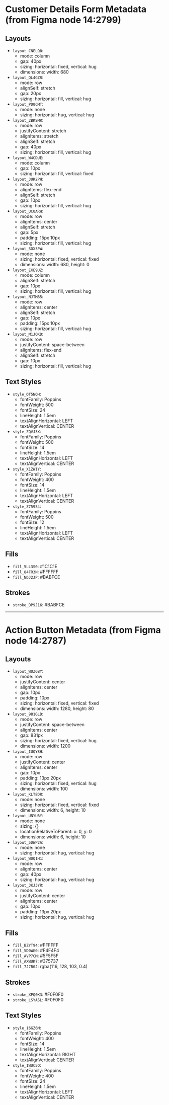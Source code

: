 # Customer Details Form Metadata (from Figma node 14:2799)

## Layouts
- `layout_CNELQ8`:
  - mode: column
  - gap: 40px
  - sizing: horizontal: fixed, vertical: hug
  - dimensions: width: 680
- `layout_QL4GZR`:
  - mode: row
  - alignSelf: stretch
  - gap: 20px
  - sizing: horizontal: fill, vertical: hug
- `layout_PD0CMT`:
  - mode: none
  - sizing: horizontal: hug, vertical: hug
- `layout_2BKSMR`:
  - mode: row
  - justifyContent: stretch
  - alignItems: stretch
  - alignSelf: stretch
  - gap: 40px
  - sizing: horizontal: fill, vertical: hug
- `layout_W4CDUE`:
  - mode: column
  - gap: 10px
  - sizing: horizontal: fill, vertical: fixed
- `layout_3UK2PH`:
  - mode: row
  - alignItems: flex-end
  - alignSelf: stretch
  - gap: 10px
  - sizing: horizontal: fill, vertical: hug
- `layout_UC0ARH`:
  - mode: row
  - alignItems: center
  - alignSelf: stretch
  - gap: 5px
  - padding: 15px 10px
  - sizing: horizontal: fill, vertical: hug
- `layout_SOX3PW`:
  - mode: none
  - sizing: horizontal: fixed, vertical: fixed
  - dimensions: width: 680, height: 0
- `layout_EXE9UZ`:
  - mode: column
  - alignSelf: stretch
  - gap: 10px
  - sizing: horizontal: fill, vertical: hug
- `layout_NJTM85`:
  - mode: row
  - alignItems: center
  - alignSelf: stretch
  - gap: 10px
  - padding: 15px 10px
  - sizing: horizontal: fill, vertical: hug
- `layout_M1JOKD`:
  - mode: row
  - justifyContent: space-between
  - alignItems: flex-end
  - alignSelf: stretch
  - gap: 10px
  - sizing: horizontal: fill, vertical: hug

## Text Styles
- `style_OT5NQH`:
  - fontFamily: Poppins
  - fontWeight: 500
  - fontSize: 24
  - lineHeight: 1.5em
  - textAlignHorizontal: LEFT
  - textAlignVertical: CENTER
- `style_ZQVJ3X`:
  - fontFamily: Poppins
  - fontWeight: 500
  - fontSize: 14
  - lineHeight: 1.5em
  - textAlignHorizontal: LEFT
  - textAlignVertical: CENTER
- `style_X1ZWIY`:
  - fontFamily: Poppins
  - fontWeight: 400
  - fontSize: 14
  - lineHeight: 1.5em
  - textAlignHorizontal: LEFT
  - textAlignVertical: CENTER
- `style_Z759S4`:
  - fontFamily: Poppins
  - fontWeight: 500
  - fontSize: 12
  - lineHeight: 1.5em
  - textAlignHorizontal: LEFT
  - textAlignVertical: CENTER

## Fills
- `fill_5LL3S0`: #1C1C1E
- `fill_84FR3N`: #FFFFFF
- `fill_NDJ2JP`: #BABFCE

## Strokes
- `stroke_DP9J16`: #BABFCE

---

# Action Button Metadata (from Figma node 14:2787)

## Layouts
- `layout_W0Z6BY`:
  - mode: row
  - justifyContent: center
  - alignItems: center
  - gap: 10px
  - padding: 10px
  - sizing: horizontal: fixed, vertical: fixed
  - dimensions: width: 1280, height: 80
- `layout_981GLD`:
  - mode: row
  - justifyContent: space-between
  - alignItems: center
  - gap: 831px
  - sizing: horizontal: fixed, vertical: hug
  - dimensions: width: 1200
- `layout_IUQY8H`:
  - mode: row
  - justifyContent: center
  - alignItems: center
  - gap: 10px
  - padding: 13px 20px
  - sizing: horizontal: fixed, vertical: hug
  - dimensions: width: 100
- `layout_KLT8DR`:
  - mode: none
  - sizing: horizontal: fixed, vertical: fixed
  - dimensions: width: 6, height: 10
- `layout_UNYU6Y`:
  - mode: none
  - sizing: {}
  - locationRelativeToParent: x: 0, y: 0
  - dimensions: width: 6, height: 10
- `layout_5DWP2A`:
  - mode: none
  - sizing: horizontal: hug, vertical: hug
- `layout_W0Q1H1`:
  - mode: row
  - alignItems: center
  - gap: 40px
  - sizing: horizontal: hug, vertical: hug
- `layout_3KJ3YR`:
  - mode: row
  - justifyContent: center
  - alignItems: center
  - gap: 10px
  - padding: 13px 20px
  - sizing: horizontal: hug, vertical: hug

## Fills
- `fill_BZYT94`: #FFFFFF
- `fill_5D0WE0`: #F4F4F4
- `fill_AVP7CM`: #5F5F5F
- `fill_AXWUK7`: #375737
- `fill_7J7B0J`: rgba(116, 128, 103, 0.4)

## Strokes
- `stroke_XPQ0K3`: #F0F0F0
- `stroke_LSYASL`: #F0F0F0

## Text Styles
- `style_16GZ6M`:
  - fontFamily: Poppins
  - fontWeight: 400
  - fontSize: 14
  - lineHeight: 1.5em
  - textAlignHorizontal: RIGHT
  - textAlignVertical: CENTER
- `style_1WUC5O`:
  - fontFamily: Poppins
  - fontWeight: 400
  - fontSize: 24
  - lineHeight: 1.5em
  - textAlignHorizontal: LEFT
  - textAlignVertical: CENTER